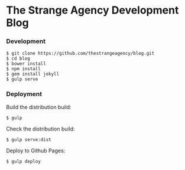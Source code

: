 # The Strange Agency Development Blog

### Development

```
$ git clone https://github.com/thestrangeagency/blog.git
$ cd blog
$ bower install
$ npm install
$ gem install jekyll
$ gulp serve
```

### Deployment

Build the distribution build:

```
$ gulp
```

Check the distribution build:

```
$ gulp serve:dist
```

Deploy to Github Pages:

```
$ gulp deploy
```